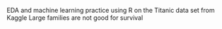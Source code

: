 EDA and machine learning practice using R on the Titanic data set from Kaggle
Large families are not good for survival
